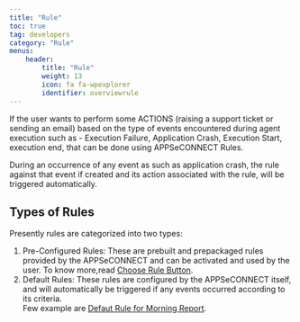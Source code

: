 ```yaml
---
title: "Rule"
toc: true
tag: developers
category: "Rule"
menus: 
    header:
        title: "Rule"
        weight: 13
        icon: fa fa-wpexplorer
        identifier: overviewrule
---
```


If the user wants to perform some ACTIONS (raising a support ticket or sending an email) based on the type 
of events encountered during agent execution such as - Execution Failure, Application Crash, Execution Start, 
execution end, that can be done using APPSeCONNECT Rules. 

During an occurrence of any event as such as application crash, the rule against that event 
if created and its action associated with the rule, will be triggered automatically.


## Types of Rules

Presently rules are categorized into two types:

1.	Pre-Configured Rules: These are prebuilt and prepackaged rules provided by the APPSeCONNECT and can be activated and used
    by the user. To know more,read [Choose Rule Button](/rule/choose-rule/).     
2.	Default Rules: These rules are configured by the APPSeCONNECT itself, and will automatically be 
    triggered if any events occurred according to its criteria.   
    Few example are [Defaut Rule for Morning Report](/rule/default-rule-for-morning-report/).  



